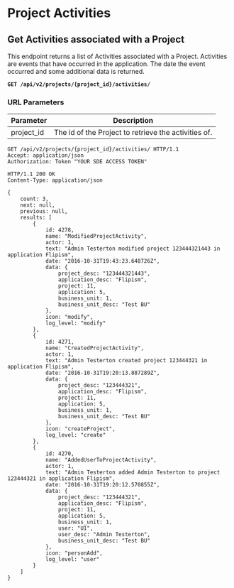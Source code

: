 # Project Activities

## Get Activities associated with a Project

This endpoint returns a list of Activities associated with a Project. Activities are events that have occurred in the application. The date the event occurred and some additional data is returned.

**`GET /api/v2/projects/{project_id}/activities/`**

### URL Parameters

Parameter        | Description
---------------- | -----------
project_id       | The id of the Project to retrieve the activities of.


```http
GET /api/v2/projects/{project_id}/activities/ HTTP/1.1
Accept: application/json
Authorization: Token "YOUR SDE ACCESS TOKEN"
```

```http
HTTP/1.1 200 OK
Content-Type: application/json

{
	count: 3,
	next: null,
	previous: null,
	results: [
		{
			id: 4278,
			name: "ModifiedProjectActivity",
			actor: 1,
			text: "Admin Testerton modified project 123444321443 in application Flipism",
			date: "2016-10-31T19:43:23.648726Z",
			data: {
				project_desc: "123444321443",
				application_desc: "Flipism",
				project: 11,
				application: 5,
				business_unit: 1,
				business_unit_desc: "Test BU"
			},
			icon: "modify",
			log_level: "modify"
		},
		{
			id: 4271,
			name: "CreatedProjectActivity",
			actor: 1,
			text: "Admin Testerton created project 123444321 in application Flipism",
			date: "2016-10-31T19:20:13.887289Z",
			data: {
				project_desc: "123444321",
				application_desc: "Flipism",
				project: 11,
				application: 5,
				business_unit: 1,
				business_unit_desc: "Test BU"
			},
			icon: "createProject",
			log_level: "create"
		},
		{
			id: 4270,
			name: "AddedUserToProjectActivity",
			actor: 1,
			text: "Admin Testerton added Admin Testerton to project 123444321 in application Flipism",
			date: "2016-10-31T19:20:12.570855Z",
			data: {
				project_desc: "123444321",
				application_desc: "Flipism",
				project: 11,
				application: 5,
				business_unit: 1,
				user: "U1",
				user_desc: "Admin Testerton",
				business_unit_desc: "Test BU"
			},
			icon: "personAdd",
			log_level: "user"
		}
	]
}
```
